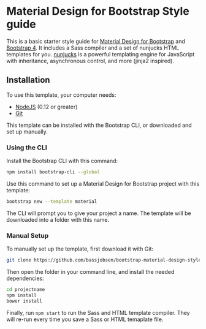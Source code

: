 # Material Design for Bootstrap Style guide

This is a basic starter style guide for [Material Design for Bootstrap](http://fezvrasta.github.io/bootstrap-material-design/) and [Bootstrap 4](http://v4-alpha.getbootstrap.com/). It includes a Sass compiler and a set of nunjucks HTML templates for you. [nunjucks](https://github.com/mozilla/nunjucks) is a powerful templating engine for JavaScript with inheritance, asynchronous control, and more (jinja2 inspired).

## Installation

To use this template, your computer needs:

- [NodeJS](https://nodejs.org/en/) (0.12 or greater)
- [Git](https://git-scm.com/)

This template can be installed with the Bootstrap CLI, or downloaded and set up manually.

### Using the CLI

Install the Bootstrap CLI with this command:

```bash
npm install bootstrap-cli --global
```

Use this command to set up a Material Design for Bootstrap project with this template:

```bash
bootstrap new --template material
```

The CLI will prompt you to give your project a name. The template will be downloaded into a folder with this name.

### Manual Setup

To manually set up the template, first download it with Git:

```bash
git clone https://github.com/bassjobsen/bootstrap-material-design-styleguide projectname
```

Then open the folder in your command line, and install the needed dependencies:

```bash
cd projectname
npm install
bower install
```

Finally, run `npm start` to run the Sass and HTML template compiler. They will re-run every time you save a Sass or HTML temaplate file.

